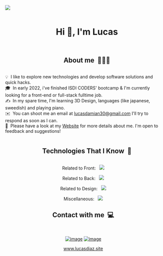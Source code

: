 <!--horizontal divider(gradiant)-->
<img src="https://user-images.githubusercontent.com/73097560/115834477-dbab4500-a447-11eb-908a-139a6edaec5c.gif">

<!--h1 without bottom border-->
<div id="user-content-toc">
  <ul align="center">
    <summary><h1 style="display: inline-block">Hi 👋, I'm Lucas</h1></summary>
  </ul>
</div>

<!--h1 without bottom border-->
<div id="user-content-toc">
  <ul align="center">
    <summary><h2 style="display: inline-block">About me&nbsp;&nbsp;👨🏻‍💻</h2></summary>
  </ul>
</div>

💡 &nbsp;I like to explore new technologies and develop software solutions and quick hacks.\
🎓 &nbsp;In early 2022, i've finished ISDI CODERS' bootcamp & I'm currently looking for a front-end or full-stack fulltime job.\
✍️ &nbsp;In my spare time, I'm learning 3D Design, languages (like japanese, sweedish) and playing piano.  
✉️ &nbsp;You can shoot me an email at lucasdamian30@gmail.com I'll try to respond as soon as I can.\
📄 &nbsp;Please have a look at my [Website](https://lucasdiaz.site/) for more details about me. I'm open to feedback and suggestions!

<!--h1 without bottom border-->
<div id="user-content-toc">
  <ul align="center">
    <summary><h2 style="display: inline-block">Technologies That I Know&nbsp;&nbsp;📗</h2></summary>
  </ul>
</div>
<!--tech stack icons-->

<p align="center"> Related to Front:&nbsp;&nbsp;
  <a href="https://skillicons.dev">
    <img src="https://skillicons.dev/icons?i=html,css,sass,bootstrap,tailwind,js,ts,threejs,react,redux,angular,vue,jest&perline=14" />
  </a>
</p>

<p align="center"> Related to Back:&nbsp;&nbsp;
  <a href="https://skillicons.dev">
    <img src="https://skillicons.dev/icons?i=js,nodejs,express,mongodb,mysql,php,laravel,postman&perline=14" />
  </a>
</p>

<p align="center"> Related to Design:&nbsp;&nbsp;
  <a href="https://skillicons.dev">
    <img src="https://skillicons.dev/icons?i=figma,blender,ai,ps,pr&perline=14" />
  </a>
</p>

<p align="center"> Miscellaneous:&nbsp;&nbsp;
  <a href="https://skillicons.dev">
    <img src="https://skillicons.dev/icons?i=apple,git,github,gitlab,vscode,vite,bash,notion,discord&perline=14" />
  </a>
</p>

<h2 align="center">Contact with me&nbsp;&nbsp;💻</h2>
<div align="center">
<br/>

[![image](https://img.shields.io/badge/LinkedIn-0077B5?style=for-the-badge&logo=linkedin&logoColor=white)](https://www.linkedin.com/in/lucas-diaz-cuenca/)
[![image](https://img.shields.io/badge/Gmail-D14836?style=for-the-badge&logo=gmail&logoColor=white)](mailto:lucasdamian30@gmail.com)

 <a href="https://lucasdiaz.site" target="_blank">www.lucasdiaz.site</a></p>

